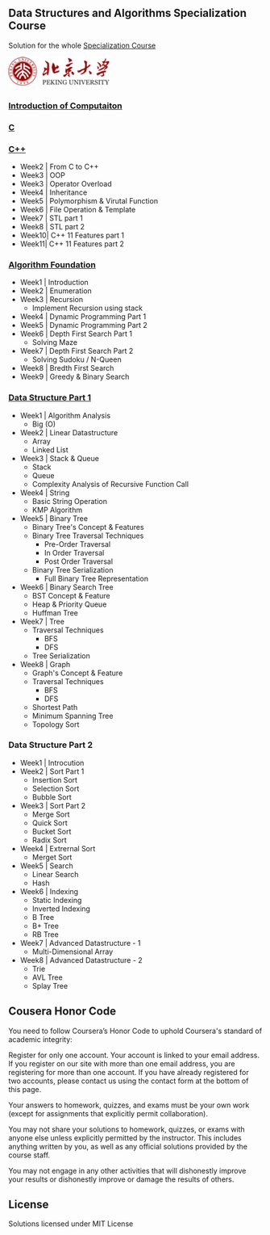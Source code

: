 ## Data Structures and Algorithms Specialization Course 

Solution for the whole [Specialization Course](https://www.coursera.org/specializations/biancheng-suanfa)

![](./pku_logo.png)

### [Introduction of Computaiton](https://github.com/xta0/data-structures-and-algorithmss/tree/master/Pre-C)
### [C](https://github.com/xta0/data-structures-and-algorithmss/tree/master/C)
### [C++](https://github.com/xta0/data-structures-and-algorithmss/tree/master/C%2B%2B)

- Week2 | From C to C++    
- Week3 | OOP
- Week3 | Operator Overload
- Week4 | Inheritance
- Week5 | Polymorphism & Virutal Function
- Week6 | File Operation & Template
- Week7 | STL part 1
- Week8 | STL part 2
- Week10| C++ 11 Features part 1
- Week11| C++ 11 Features part 2


### [Algorithm Foundation](https://github.com/xta0/data-structures-and-algorithmss/tree/master/algo)

- Week1 | Introduction
- Week2 | Enumeration
- Week3 | Recursion
    - Implement Recursion using stack
- Week4 | Dynamic Programming Part 1
- Week5 | Dynamic Programming Part 2
- Week6 | Depth First Search Part 1
    - Solving Maze 
- Week7 | Depth First Search Part 2
    - Solving Sudoku / N-Queen
- Week8 | Bredth First Search 
- Week9 | Greedy & Binary Search


### [Data Structure Part 1](https://github.com/xta0/data-structures-and-algorithmss/tree/master/data-structure-1)

- Week1 | Algorithm Analysis
    - Big (O)
- Week2 | Linear Datastructure
    - Array
    - Linked List
- Week3 | Stack & Queue
    - Stack
    - Queue
    - Complexity Analysis of Recursive Function Call
- Week4 | String
    - Basic String Operation
    - KMP Algorithm
- Week5 | Binary Tree
    - Binary Tree's Concept & Features 
    - Binary Tree Traversal Techniques
        - Pre-Order Traversal
        - In Order Traversal
        - Post Order Traversal
    - Binary Tree Serialization
        - Full Binary Tree Representation
- Week6 | Binary Search Tree 
    - BST Concept & Feature
    - Heap & Priority Queue
    - Huffman Tree
- Week7 | Tree
    - Traversal Techniques
        - BFS
        - DFS
    - Tree Serialization
- Week8 | Graph
    - Graph's Concept & Feature
    - Traversal Techniques
        - BFS
        - DFS
    - Shortest Path
    - Minimum Spanning Tree
    - Topology Sort

### Data Structure Part 2

- Week1 | Introcution
- Week2 | Sort Part 1
    - Insertion Sort
    - Selection Sort
    - Bubble Sort
- Week3 | Sort Part 2
    - Merge Sort
    - Quick Sort
    - Bucket Sort
    - Radix Sort
- Week4 | Extrernal Sort
    - Merget Sort
- Week5 | Search
    - Linear Search
    - Hash
- Week6 | Indexing
    - Static Indexing
    - Inverted Indexing
    - B Tree
    - B+ Tree
    - RB Tree
- Week7 | Advanced Datastructure - 1
    - Multi-Dimensional Array
- Week8 | Advanced Datastructure - 2
    - Trie
    - AVL Tree
    - Splay Tree

## Cousera Honor Code

You need to follow Coursera’s Honor Code to uphold Coursera's standard of academic integrity:

Register for only one account. Your account is linked to your email address. If you register on our site with more than one email address, you are registering for more than one account. If you have already registered for two accounts, please contact us using the contact form at the bottom of this page.

Your answers to homework, quizzes, and exams must be your own work (except for assignments that explicitly permit collaboration).

You may not share your solutions to homework, quizzes, or exams with anyone else unless explicitly permitted by the instructor. This includes anything written by you, as well as any official solutions provided by the course staff.

You may not engage in any other activities that will dishonestly improve your results or dishonestly improve or damage the results of others.

## License
Solutions licensed under MIT License
